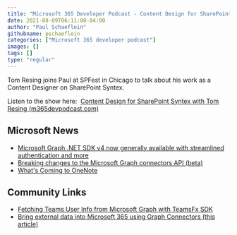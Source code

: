 ```yaml
---
title: "Microsoft 365 Developer Podcast - Content Design for SharePoint Syntex with Tom Resing"
date: 2021-08-09T06:11:00-04:00
author: "Paul Schaeflein"
githubname: pschaeflein
categories: ["Microsoft 365 developer podcast"]
images: []
tags: []
type: "regular"
---
```


Tom Resing joins Paul at SPFest in Chicago to talk about his work as a
Content Designer on SharePoint Syntex.

Listen to the show here:  [Content Design for SharePoint Syntex with Tom
Resing
(m365devpodcast.com)](https://www.m365devpodcast.com/e/content-design-for-sharepoint-syntex-with-tom-resing/)

## Microsoft News 

-   [Microsoft Graph .NET SDK v4 now generally available with
    streamlined authentication and
    more](https://developer.microsoft.com/graph/blogs/microsoft-graph-net-sdk-v4-now-generally-available-with-streamlined-authentication-and-more/?WT.mc_id=M365-MVP-4025164)
-   [Breaking changes to the Microsoft Graph connectors API
    (beta)](https://developer.microsoft.com/graph/blogs/breaking-changes-to-the-microsoft-graph-connectors-api-beta/?utm_source=pocket_mylist?WT.mc_id=M365-MVP-4025164)
-   [What's Coming to
    OneNote](https://techcommunity.microsoft.com/t5/office-365-blog/what-s-coming-to-onenote/ba-p/2612960?WT.mc_id=M365-MVP-4025164)

## Community Links 

-   [Fetching Teams User Info from Microsoft Graph with TeamsFx
    SDK](https://dev.to/azure/fetching-teams-user-info-from-microsoft-graph-with-teamsfx-sdk-301c)
-   [Bring external data into Microsoft 365 using Graph Connectors (this
    article)](https://www.sharepointnutsandbolts.com/2021/08/Microsoft-365-external-data-graph-connectors.html)
